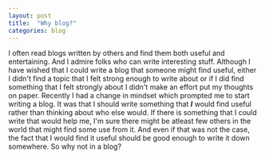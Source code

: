 ```yaml
---
layout: post
title:  "Why blog?"
categories: blog
---
```


I often read blogs written by others and find them both useful and entertaining. And I admire folks who can write interesting stuff. Although I have wished that I could write a blog that someone might find useful, either I didn't find a topic that I felt strong enough to write about or if I did find something that I felt strongly about I didn't make an effort put my thoughts on paper. Recently I had a change in mindset which prompted me to start writing a blog. It was that I should write something that **_I_** would find useful rather than thinking about who else would. If there is something that I could write that would help me, I'm sure there might be atleast few others in the world that might find some use from it. And even if that was not the case, the fact that I would find it useful should be good enough to write it down somewhere. So why not in a blog?
